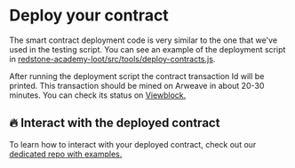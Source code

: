 # Deploy your contract

The smart contract deployment code is very similar to the one that we've used in the testing script. You can see an example of the deployment script in [redstone-academy-loot/src/tools/deploy-contracts.js](https://github.com/redstone-finance/redstone-academy/blob/main/redstone-academy-loot/src/tools/deploy-contracts.js).

After running the deployment script the contract transaction Id will be printed.
This transaction should be mined on Arweave in about 20-30 minutes. You can check its status on [Viewblock.](https://viewblock.io)

## 🔥 Interact with the deployed contract

To learn how to interact with your deployed contract, check out our [dedicated repo with examples.](https://github.com/redstone-finance/redstone-smartweave-examples)
